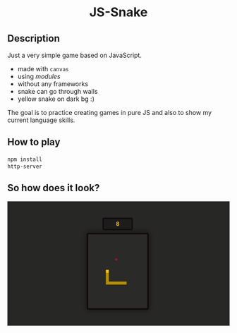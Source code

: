 <h1 style="text-align: center">JS-Snake</h1>

## Description
Just a very simple game based on JavaScript.
* made with `canvas`
* using *modules*
* without any frameworks
* snake can go through walls
* yellow snake on dark bg :)

The goal is to practice creating games in pure JS and also to show my current language skills. 

## How to play
```
npm install
http-server
```

## So how does it look?
![snakeitself](./view/itsjustasnake.png)